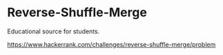 # Reverse-Shuffle-Merge
Educational source for students.

https://www.hackerrank.com/challenges/reverse-shuffle-merge/problem
